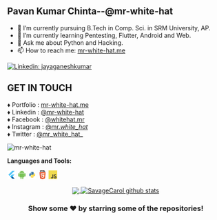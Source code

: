## Pavan Kumar Chinta--@mr-white-hat
- 🔭 I’m currently pursuing B.Tech in Comp. Sci. in SRM University, AP.
- 🌱 I’m currently learning Pentesting, Flutter, Android and Web.
- 💬 Ask me about Python and Hacking.
- 📫 How to reach me: <a href="https://jayaganeshkumar.me/" target="_blank"> mr-white-hat.me </a>

[![Linkedin: jayaganeshkumar](https://img.shields.io/badge/-jayaganeshkumar-blue?style=flat-square&logo=Linkedin&logoColor=white&link=https://www.linkedin.com/in/jaya-ganesh-kumar-gudipati-030bb4192/)](https://www.linkedin.com/in/jaya-ganesh-kumar-gudipati-030bb4192/)


## GET IN TOUCH
♦ Portfolio : <a href="https://mr-white-hat.me" target="_blank">mr-white-hat.me</a><br>
♦ Linkedin : <a href="https://www.linkedin.com/in/mr-white-hat/" target="_blank">@mr-white-hat</a><br>
♦ Facebook : <a href="https://www.facebook.com/whitehat.mr" target="_blank">@whitehat.mr</a><br>
♦ Instagram : <a href="https://www.instagram.com/mr._white_hat_/" target="_blank" target="_blank">@mr._white_hat_</a><br>
♦ Twitter : <a href="https://twitter.com/mr_white_hat_" target="_blank">@mr_white_hat_</a><br>

<p align="left"> <img src="https://komarev.com/ghpvc/?username=mr-white-hat&color=green&label=Profile Views&style=plastic" alt="mr-white-hat" /> </p>

**Languages and Tools:**  

<code><img height="20" src="https://raw.githubusercontent.com/github/explore/80688e429a7d4ef2fca1e82350fe8e3517d3494d/topics/flutter/flutter.png"></code>
<code><img height="20" src="https://raw.githubusercontent.com/github/explore/80688e429a7d4ef2fca1e82350fe8e3517d3494d/topics/android/android.png"></code>
<code><img height="20" src="https://raw.githubusercontent.com/github/explore/80688e429a7d4ef2fca1e82350fe8e3517d3494d/topics/python/python.png"></code>
<code><img height="20" src="https://raw.githubusercontent.com/github/explore/80688e429a7d4ef2fca1e82350fe8e3517d3494d/topics/html/html.png"></code>
<code><img height="20" src="https://raw.githubusercontent.com/github/explore/80688e429a7d4ef2fca1e82350fe8e3517d3494d/topics/javascript/javascript.png"></code>

<div align="center">

<a href="https://github.com/mr-white-hat">
  <img align="center" src="https://github-readme-stats.vercel.app/api/top-langs/?username=mr-white-hat&theme=dark&hide_langs_below=1" />
</a>
<a href="https://github.com/mr-white-hat">
 <img align="center" src="https://github-readme-stats.vercel.app/api?username=mr-white-hat&show_icons=true&theme=dark&line_height=27" alt="SavageCarol github stats"/>
</a>

</div>

<div align="center">

### Show some ❤️ by starring some of the repositories!

</div>
